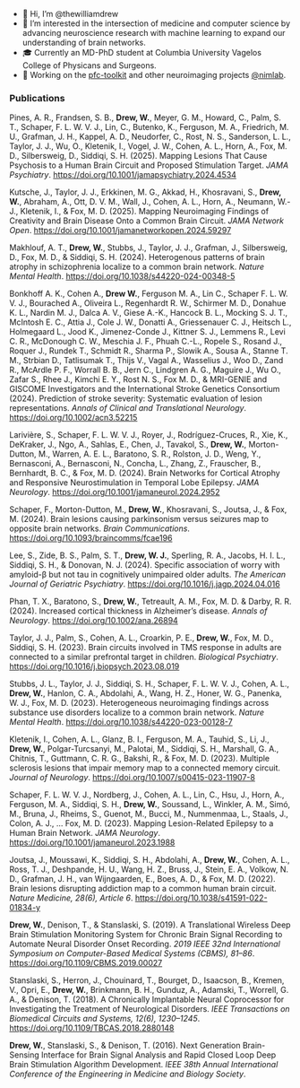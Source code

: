 - 👋 Hi, I’m @thewilliamdrew
- 👀 I’m interested in the intersection of medicine and computer science by advancing neuroscience research with machine learning to expand our understanding of brain networks.
- 🎓 Currently an MD-PhD student at Columbia University Vagelos College of Physicans and Surgeons.
- 🧠 Working on the [pfc-toolkit](https://github.com/thewilliamdrew/pfc-toolkit) and other neuroimaging projects [@nimlab](https://github.com/nimlab).

### Publications
Pines, A. R., Frandsen, S. B., **Drew, W.**, Meyer, G. M., Howard, C., Palm, S. T., Schaper, F. L. W. V. J., Lin, C., Butenko, K., Ferguson, M. A., Friedrich, M. U., Grafman, J. H., Kappel, A. D., Neudorfer, C., Rost, N. S., Sanderson, L. L., Taylor, J. J., Wu, O., Kletenik, I., Vogel, J. W., Cohen, A. L., Horn, A., Fox, M. D., Silbersweig, D., Siddiqi, S. H. (2025). Mapping Lesions That Cause Psychosis to a Human Brain Circuit and Proposed Stimulation Target. _JAMA Psychiatry_. https://doi.org/10.1001/jamapsychiatry.2024.4534

Kutsche, J., Taylor, J. J., Erkkinen, M. G., Akkad, H., Khosravani, S., **Drew, W.**, Abraham, A., Ott, D. V. M., Wall, J., Cohen, A. L., Horn, A., Neumann, W.-J., Kletenik, I., & Fox, M. D. (2025). Mapping Neuroimaging Findings of Creativity and Brain Disease Onto a Common Brain Circuit. _JAMA Network Open_. https://doi.org/10.1001/jamanetworkopen.2024.59297

Makhlouf, A. T., **Drew, W.**, Stubbs, J., Taylor, J. J., Grafman, J., Silbersweig, D., Fox, M. D., & Siddiqi, S. H. (2024). Heterogenous patterns of brain atrophy in schizophrenia localize to a common brain network. *Nature Mental Health*. https://doi.org/10.1038/s44220-024-00348-5 

Bonkhoff A. K., Cohen A., **Drew W.**, Ferguson M. A., Lin C., Schaper F. L. W. V. J., Bourached A., Oliveira L., Regenhardt R. W., Schirmer M. D., Donahue K. L., Nardin M. J., Dalca A. V., Giese A.-K., Hancock B. L., Mocking S. J. T., McIntosh E. C., Attia J., Cole J. W., Donatti A., Griessenauer C. J., Heitsch L., Holmegaard L., Jood K., Jimenez-Conde J., Kittner S. J., Lemmens R., Levi C. R., McDonough C. W., Meschia J. F., Phuah C.-L., Ropele S., Rosand J., Roquer J., Rundek T., Schmidt R., Sharma P., Slowik A., Sousa A., Stanne T. M., Strbian D., Tatlisumak T., Thijs V., Vagal A., Wasselius J., Woo D., Zand R., McArdle P. F., Worrall B. B., Jern C., Lindgren A. G., Maguire J., Wu O., Zafar S., Rhee J., Kimchi E. Y., Rost N. S., Fox M. D., & MRI-GENIE and GISCOME Investigators and the International Stroke Genetics Consortium (2024). Prediction of stroke severity: Systematic evaluation of lesion representations. *Annals of Clinical and Translational Neurology*. https://doi.org/10.1002/acn3.52215

Larivière, S., Schaper, F. L. W. V. J., Royer, J., Rodríguez-Cruces, R., Xie, K., DeKraker, J., Ngo, A., Sahlas, E., Chen, J., Tavakol, S., **Drew, W.**, Morton-Dutton, M., Warren, A. E. L., Baratono, S. R., Rolston, J. D., Weng, Y., Bernasconi, A., Bernasconi, N., Concha, L., Zhang, Z., Frauscher, B., Bernhardt, B. C., & Fox, M. D. (2024). Brain Networks for Cortical Atrophy and Responsive Neurostimulation in Temporal Lobe Epilepsy. *JAMA Neurology*. https://doi.org/10.1001/jamaneurol.2024.2952 

Schaper, F., Morton-Dutton, M., **Drew, W.**, Khosravani, S., Joutsa, J., & Fox, M. (2024). Brain lesions causing parkinsonism versus seizures map to opposite brain networks. *Brain Communications*. https://doi.org/10.1093/braincomms/fcae196 

Lee, S., Zide, B. S., Palm, S. T., **Drew, W. J.**, Sperling, R. A., Jacobs, H. I. L., Siddiqi, S. H., & Donovan, N. J. (2024). Specific association of worry with amyloid-β but not tau in cognitively unimpaired older adults. *The American Journal of Geriatric Psychiatry*. https://doi.org/10.1016/j.jagp.2024.04.016

Phan, T. X., Baratono, S., **Drew, W.**, Tetreault, A. M., Fox, M. D. & Darby, R. R. (2024). Increased cortical thickness in Alzheimer’s disease. *Annals of Neurology*. https://doi.org/10.1002/ana.26894

Taylor, J. J., Palm, S., Cohen, A. L., Croarkin, P. E., **Drew, W.**, Fox, M. D., Siddiqi, S. H. (2023). Brain circuits involved in TMS response in adults are connected to a similar prefrontal target in children. *Biological Psychiatry*. https://doi.org/10.1016/j.biopsych.2023.08.019 

Stubbs, J. L., Taylor, J. J., Siddiqi, S. H., Schaper, F. L. W. V. J., Cohen, A. L., **Drew, W.**, Hanlon, C. A., Abdolahi, A., Wang, H. Z., Honer, W. G., Panenka, W. J., Fox, M. D. (2023). Heterogeneous neuroimaging findings across substance use disorders localize to a common brain network. *Nature Mental Health*. https://doi.org/10.1038/s44220-023-00128-7 

Kletenik, I., Cohen, A. L., Glanz, B. I., Ferguson, M. A., Tauhid, S., Li, J., **Drew, W.**, Polgar-Turcsanyi, M., Palotai, M., Siddiqi, S. H., Marshall, G. A., Chitnis, T., Guttmann, C. R. G., Bakshi, R., & Fox, M. D. (2023). Multiple sclerosis lesions that impair memory map to a connected memory circuit. *Journal of Neurology*. https://doi.org/10.1007/s00415-023-11907-8

Schaper, F. L. W. V. J., Nordberg, J., Cohen, A. L., Lin, C., Hsu, J., Horn, A., Ferguson, M. A., Siddiqi, S. H., **Drew, W.**, Soussand, L., Winkler, A. M., Simó, M., Bruna, J., Rheims, S., Guenot, M., Bucci, M., Nummenmaa, L., Staals, J., Colon, A. J., … Fox, M. D. (2023). Mapping Lesion-Related Epilepsy to a Human Brain Network. *JAMA Neurology*. https://doi.org/10.1001/jamaneurol.2023.1988

Joutsa, J., Moussawi, K., Siddiqi, S. H., Abdolahi, A., **Drew, W.**, Cohen, A. L., Ross, T. J., Deshpande, H. U., Wang, H. Z., Bruss, J., Stein, E. A., Volkow, N. D., Grafman, J. H., van Wijngaarden, E., Boes, A. D., & Fox, M. D. (2022). Brain lesions disrupting addiction map to a common human brain circuit. *Nature Medicine, 28(6), Article 6*. https://doi.org/10.1038/s41591-022-01834-y

**Drew, W.**, Denison, T., & Stanslaski, S. (2019). A Translational Wireless Deep Brain Stimulation Monitoring System for Chronic Brain Signal Recording to Automate Neural Disorder Onset Recording. *2019 IEEE 32nd International Symposium on Computer-Based Medical Systems (CBMS), 81–86*. https://doi.org/10.1109/CBMS.2019.00027

Stanslaski, S., Herron, J., Chouinard, T., Bourget, D., Isaacson, B., Kremen, V., Opri, E., **Drew, W.**, Brinkmann, B. H., Gunduz, A., Adamski, T., Worrell, G. A., & Denison, T. (2018). A Chronically Implantable Neural Coprocessor for Investigating the Treatment of Neurological Disorders. *IEEE Transactions on Biomedical Circuits and Systems, 12(6), 1230–1245*. https://doi.org/10.1109/TBCAS.2018.2880148

**Drew, W.**, Stanslaski, S., & Denison, T. (2016). Next Generation Brain-Sensing Interface for Brain Signal Analysis and Rapid Closed Loop Deep Brain Stimulation Algorithm Development. *IEEE 38th Annual International Conference of the Engineering in Medicine and Biology Society*.
